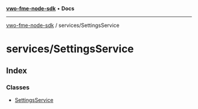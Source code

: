 [**vwo-fme-node-sdk**](../../README.md) • **Docs**

---

[vwo-fme-node-sdk](../../modules.md) / services/SettingsService

# services/SettingsService

## Index

### Classes

- [SettingsService](classes/SettingsService.md)
